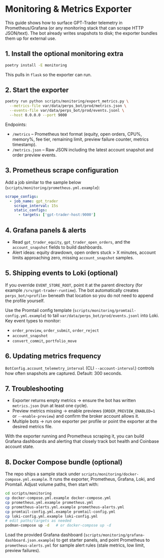 # Monitoring & Metrics Exporter

This guide shows how to surface GPT‑Trader telemetry in Prometheus/Grafana (or any monitoring stack that can scrape HTTP JSON/text). The bot already writes snapshots to disk; the exporter bundles them up for external use.

## 1. Install the optional monitoring extra

```bash
poetry install -E monitoring
```

This pulls in `flask` so the exporter can run.

## 2. Start the exporter

```bash
poetry run python scripts/monitoring/export_metrics.py \
  --metrics-file var/data/perps_bot/prod/metrics.json \
  --events-file var/data/perps_bot/prod/events.jsonl \
  --host 0.0.0.0 --port 9000
```

Endpoints:

- `/metrics` – Prometheus text format (equity, open orders, CPU%, memory%, fee tier, remaining limit, preview failure counter, metrics timestamp).
- `/metrics.json` – Raw JSON including the latest account snapshot and order preview events.

## 3. Prometheus scrape configuration

Add a job similar to the sample below (`scripts/monitoring/prometheus.yml.example`):

```yaml
scrape_configs:
  - job_name: gpt_trader
    scrape_interval: 15s
    static_configs:
      - targets: ['gpt-trader-host:9000']
```

## 4. Grafana panels & alerts

- Read `gpt_trader_equity`, `gpt_trader_open_orders`, and the `account_snapshot` fields to build dashboards.
- Alert ideas: equity drawdown, open orders stuck > X minutes, account limits approaching zero, missing `account_snapshot` samples.

## 5. Shipping events to Loki (optional)

If you override `EVENT_STORE_ROOT`, point it at the parent directory (for example `/srv/gpt-trader-runtime`). The bot automatically creates `perps_bot/<profile>` beneath that location so you do not need to append the profile yourself.

Use the Promtail config template (`scripts/monitoring/promtail-config.yml.example`) to tail `var/data/perps_bot/prod/events.jsonl` into Loki. Key event types to monitor:

- `order_preview`, `order_submit`, `order_reject`
- `account_snapshot`
- `convert_commit`, `portfolio_move`

## 6. Updating metrics frequency

`BotConfig.account_telemetry_interval` (CLI `--account-interval`) controls how often snapshots are captured. Default: 300 seconds.

## 7. Troubleshooting

- Exporter returns empty metrics → ensure the bot has written `metrics.json` (run at least one cycle).
- Preview metrics missing → enable previews (`ORDER_PREVIEW_ENABLED=1` or `--enable-preview`) and confirm the broker account allows it.
- Multiple bots → run one exporter per profile or point the exporter at the desired metrics file.

With the exporter running and Prometheus scraping it, you can build Grafana dashboards and alerting that closely track bot health and Coinbase account state.

## 8. Docker Compose bundle (optional)

The repo ships a sample stack under `scripts/monitoring/docker-compose.yml.example`. It runs the exporter, Prometheus, Grafana, Loki, and Promtail. Adjust volume paths, then start with:

```bash
cd scripts/monitoring
cp docker-compose.yml.example docker-compose.yml
cp prometheus.yml.example prometheus.yml
cp prometheus-alerts.yml.example prometheus-alerts.yml
cp promtail-config.yml.example promtail-config.yml
cp loki-config.yml.example loki-config.yml
# edit paths/targets as needed
podman-compose up -d   # or docker-compose up -d
```

Load the provided Grafana dashboard (`scripts/monitoring/grafana-dashboard.json.example`) to get starter panels, and point Prometheus to `prometheus-alerts.yml` for sample alert rules (stale metrics, low limit, preview failures).
